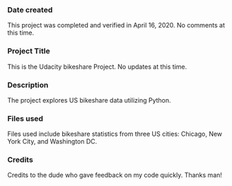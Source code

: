 ### Date created
This project was completed and verified in April 16, 2020.
No comments at this time. 

### Project Title
This is the Udacity bikeshare Project.
No updates at this time. 

### Description
The project explores US bikeshare data utilizing Python.

### Files used
Files used include bikeshare statistics from three US cities: Chicago, New York City, and Washington DC.

### Credits
Credits to the dude who gave feedback on my code quickly. Thanks man!
